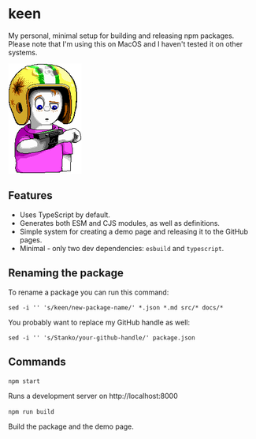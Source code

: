 # keen

My personal, minimal setup for building and releasing npm packages. Please note that I'm using this on MacOS and I haven't tested it on other systems.

![Commander Keen](./keen.png)

## Features

- Uses TypeScript by default.
- Generates both ESM and CJS modules, as well as definitions.
- Simple system for creating a demo page and releasing it to the GitHub pages.
- Minimal - only two dev dependencies: `esbuild` and `typescript`.

## Renaming the package

To rename a package you can run this command:

```
sed -i '' 's/keen/new-package-name/' *.json *.md src/* docs/*
```

You probably want to replace my GitHub handle as well:

```
sed -i '' 's/Stanko/your-github-handle/' package.json
```

## Commands

`npm start`

Runs a development server on http://localhost:8000

`npm run build`

Build the package and the demo page.
